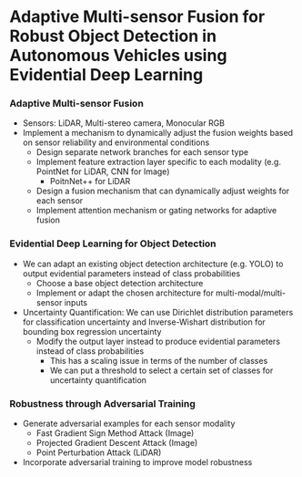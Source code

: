 # Adaptive Multi-sensor Fusion for Robust Object Detection in Autonomous Vehicles using Evidential Deep Learning
### Adaptive Multi-sensor Fusion

- Sensors: LiDAR, Multi-stereo camera, Monocular RGB
- Implement a mechanism to dynamically adjust the fusion weights based on sensor reliability and environmental conditions
    - Design separate network branches for each sensor type
    - Implement feature extraction layer specific to each modality (e.g. PointNet for LiDAR, CNN for Image)
        - PoitnNet++ for LiDAR
    - Design a fusion mechanism that can dynamically adjust weights for each sensor
    - Implement attention mechanism or gating networks for adaptive fusion
 
### Evidential Deep Learning for Object Detection

- We can adapt an existing object detection architecture (e.g. YOLO) to output evidential parameters instead of class probabilities
    - Choose a base object detection architecture
    - Implement or adapt the chosen architecture for multi-modal/multi-sensor inputs
- Uncertainty Quantification: We can use Dirichlet distribution parameters for classification uncertainty and Inverse-Wishart distribution for bounding box regression uncertainty
    - Modify the output layer instead to produce evidential parameters instead of class probabilities
        - This has a scaling issue in terms of the number of classes
        - We can put a threshold to select a certain set of classes for uncertainty quantification

### Robustness through Adversarial Training

- Generate adversarial examples for each sensor modality
    - Fast Gradient Sign Method Attack (Image)
    - Projected Gradient Descent Attack (Image)
    - Point Perturbation Attack (LiDAR)
- Incorporate adversarial training to improve model robustness
